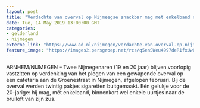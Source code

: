 ```yaml
---
layout: post
title: "Verdachte van overval op Nijmeegse snackbar mag met enkelband naar bruiloft van zijn zus"
date: Tue, 14 May 2019 13:00:00 GMT
categories: 
- gelderland 
- nijmegen 
externe_link: "https://www.ad.nl/nijmegen/verdachte-van-overval-op-nijmeegse-snackbar-mag-met-enkelband-naar-bruiloft-van-zijn-zus~a5e0b894/"
feature_image: "https://images2.persgroep.net/rcs/q5enSWeu4997deR1fxUwLdephuQ/diocontent/141125185/_fitwidth/400/?appId=21791a8992982cd8da851550a453bd7f&quality=0.7"
---
```


ARNHEM/NIJMEGEN – Twee Nijmegenaren (19 en 20 jaar) blijven voorlopig vastzitten op verdenking van het plegen van een gewapende overval op een cafetaria aan de Groenestraat in Nijmegen, afgelopen februari. Bij de overval werden twintig pakjes sigaretten buitgemaakt. Eén gelukje voor de 20-jarige: hij mag, mét enkelband, binnenkort wel enkele uurtjes naar de bruiloft van zijn zus.
